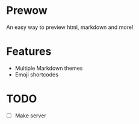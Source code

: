 # Prewow
An easy way to preview html, markdown and more!

# Features
* Multiple Markdown themes
* Emoji shortcodes

# TODO
- [ ] Make server
